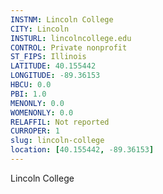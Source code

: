 ```yaml
---
INSTNM: Lincoln College
CITY: Lincoln
INSTURL: lincolncollege.edu
CONTROL: Private nonprofit
ST_FIPS: Illinois
LATITUDE: 40.155442
LONGITUDE: -89.36153
HBCU: 0.0
PBI: 1.0
MENONLY: 0.0
WOMENONLY: 0.0
RELAFFIL: Not reported
CURROPER: 1
slug: lincoln-college
location: [40.155442, -89.36153]
---
```

Lincoln College